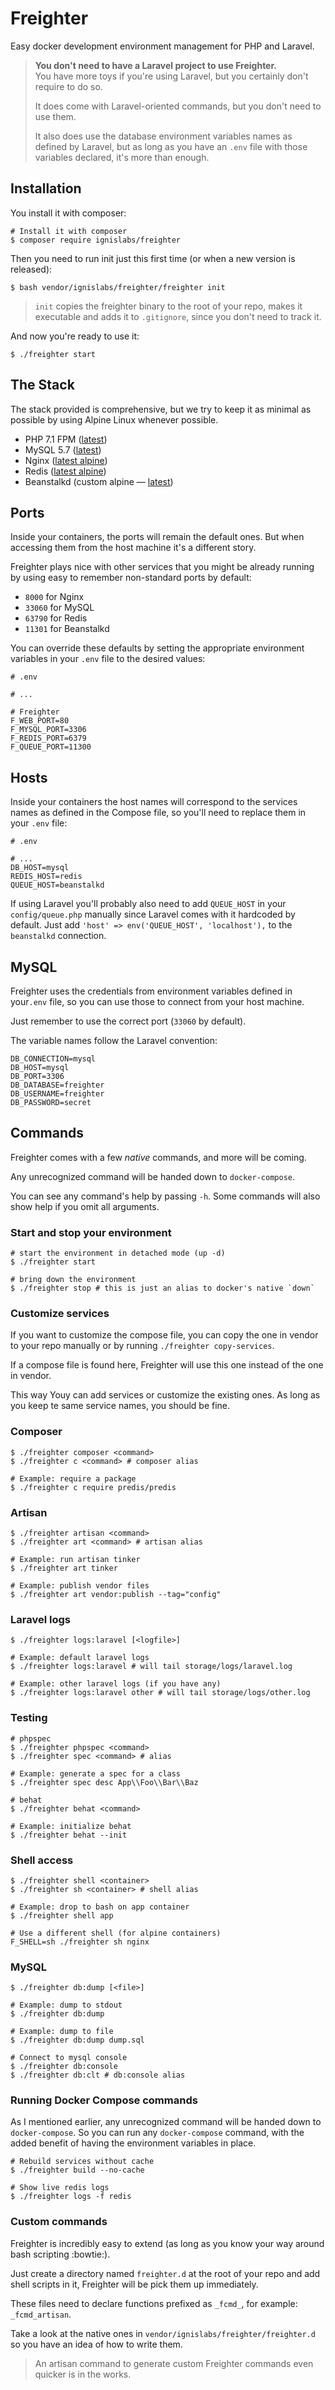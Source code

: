 Freighter
=========

Easy docker development environment management for PHP and Laravel.

> **You don't need to have a Laravel project to use Freighter.**  
> You have more toys if you're using Laravel, but you certainly don't
> require to do so.
> 
> It does come with Laravel-oriented commands, but you don't need to use
> them.
> 
> It also does use the database environment variables names as defined
> by Laravel, but as long as you have an `.env` file with those
> variables declared, it's more than enough.

Installation
------------

You install it with composer:

```shell
# Install it with composer
$ composer require ignislabs/freighter
```

Then you need to run init just this first time (or when a new version is
released):

```shell
$ bash vendor/ignislabs/freighter/freighter init
```

> `init` copies the freighter binary to the root of your repo, makes it
executable and adds it to `.gitignore`, since you don't need to track it.

And now you're ready to use it:

```
$ ./freighter start
```

The Stack
---------

The stack provided is comprehensive, but we try to keep it as minimal as
possible by using Alpine Linux whenever possible.

- PHP 7.1 FPM ([latest](https://hub.docker.com/_/php/))
- MySQL 5.7 ([latest](https://hub.docker.com/_/mysql/))
- Nginx ([latest alpine](https://hub.docker.com/_/nginx/))
- Redis ([latest alpine](https://hub.docker.com/_/redis/))
- Beanstalkd (custom alpine — [latest](https://pkgs.alpinelinux.org/package/edge/community/x86/beanstalkd))

Ports
-----

Inside your containers, the ports will remain the default ones. But when
accessing them from the host machine it's a different story.

Freighter plays nice with other services that you might be already
running by using easy to remember non-standard ports by default:

- `8000` for Nginx
- `33060` for MySQL
- `63790` for Redis
- `11301` for Beanstalkd

You can override these defaults by setting the appropriate environment
variables in your `.env` file to the desired values:

```
# .env

# ...

# Freighter
F_WEB_PORT=80
F_MYSQL_PORT=3306
F_REDIS_PORT=6379
F_QUEUE_PORT=11300
```

Hosts
-----

Inside your containers the host names will correspond to the services
names as defined in the Compose file, so you'll need to replace them in
your `.env` file:

```
# .env

# ...
DB_HOST=mysql
REDIS_HOST=redis
QUEUE_HOST=beanstalkd
```

If using Laravel you'll probably also need to add `QUEUE_HOST` in your
`config/queue.php` manually since Laravel comes with it hardcoded by
default. Just add `'host' => env('QUEUE_HOST', 'localhost'),` to the
`beanstalkd` connection.

MySQL
-----

Freighter uses the credentials from environment variables defined in
your`.env` file, so you can use those to connect from your host machine.

Just remember to use the correct port (`33060` by default).

The variable names follow the Laravel convention:

```
DB_CONNECTION=mysql
DB_HOST=mysql
DB_PORT=3306
DB_DATABASE=freighter
DB_USERNAME=freighter
DB_PASSWORD=secret
```

Commands
--------

Freighter comes with a few _native_ commands, and more will be coming.

Any unrecognized command will be handed down to `docker-compose`.

You can see any command's help by passing `-h`. Some commands will also
show help if you omit all arguments.

### Start and stop your environment

```shell
# start the environment in detached mode (up -d)
$ ./freighter start

# bring down the environment
$ ./freighter stop # this is just an alias to docker's native `down`
```

### Customize services

If you want to customize the compose file, you can copy the one in
vendor to your repo manually or by running `./freighter copy-services`.

If a compose file is found here, Freighter will use this one instead of
the one in vendor.

This way Youy can add services or customize the existing ones. As long
as you keep te same service names, you should be fine.

### Composer

```shell
$ ./freighter composer <command>
$ ./freighter c <command> # composer alias

# Example: require a package
$ ./freighter c require predis/predis
```
### Artisan

```shell
$ ./freighter artisan <command>
$ ./freighter art <command> # artisan alias

# Example: run artisan tinker
$ ./freighter art tinker

# Example: publish vendor files
$ ./freighter art vendor:publish --tag="config"
```

### Laravel logs

```shell
$ ./freighter logs:laravel [<logfile>]

# Example: default laravel logs
$ ./freighter logs:laravel # will tail storage/logs/laravel.log

# Example: other laravel logs (if you have any)
$ ./freighter logs:laravel other # will tail storage/logs/other.log
```

### Testing

```shell
# phpspec
$ ./freighter phpspec <command>
$ ./freighter spec <command> # alias

# Example: generate a spec for a class
$ ./freighter spec desc App\\Foo\\Bar\\Baz

# behat
$ ./freighter behat <command>

# Example: initialize behat
$ ./freighter behat --init
```

### Shell access

```shell
$ ./freighter shell <container>
$ ./freighter sh <container> # shell alias

# Example: drop to bash on app container
$ ./freighter shell app

# Use a different shell (for alpine containers)
F_SHELL=sh ./freighter sh nginx
```

### MySQL

```shell
$ ./freighter db:dump [<file>]

# Example: dump to stdout
$ ./freighter db:dump

# Example: dump to file
$ ./freighter db:dump dump.sql
```

```shell
# Connect to mysql console
$ ./freighter db:console
$ ./freighter db:clt # db:console alias
```

### Running Docker Compose commands

As I mentioned earlier, any unrecognized command will be handed down to
`docker-compose`. So you can run any `docker-compose` command, with the
added benefit of having the environment variables in place.

```shell
# Rebuild services without cache
$ ./freighter build --no-cache

# Show live redis logs
$ ./freighter logs -f redis
```

### Custom commands

Freighter is incredibly easy to extend (as long as you know your way
around bash scripting :bowtie:).

Just create a directory named `freighter.d` at the root of your repo and
add shell scripts in it, Freighter will be pick them up immediately.

These files need to declare functions prefixed as `_fcmd_`, for example:
`_fcmd_artisan`.

Take a look at the native ones in `vendor/ignislabs/freighter/freighter.d`
so you have an idea of how to write them.

> An artisan command to generate custom Freighter commands even quicker
> is in the works.
